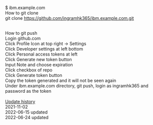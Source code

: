 $ ibm.example.com <br />
How to git clone <br />
git clone https://github.com/ingramhk365/ibm.example.com.git

<br />
How to git push <br />
Login github.com <br />
Click Profile Icon at top right -> Settings <br /> 
Click Developer settings at left bottom <br />
Click Personal access tokens at left <br />
Click Generate new token button <br />
Input Note and choose expiration <br />
Click checkbox of repo <br />
Click Generate token button <br />
Copy the token generated and it will not be seen again <br />
Under ibm.example.com directory, git push, login as ingramhk365 and password as the token <br />

<br />
<U>Update history</U> <br />
2021-11-02 <br />
2022-06-15 updated <br />
2022-06-24 updated <br />
